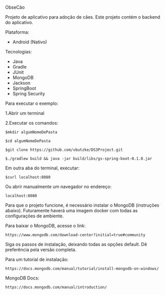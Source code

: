 ObseCão

Projeto de aplicativo para adoção de cães.
Este projeto contém o backend do aplicativo.

Plataforma: 
 - Android (Nativo)
 
Tecnologias: 
 - Java
 - Gradle
 - JUnit
 - MongoDB
 - Jackson
 - SpringBoot
 - Spring Security

Para executar o exemplo:

1.Abrir um terminal

2.Executar os comandos:
    
    $mkdir algumNomeDePasta
    
    $cd algumNomeDePasta
    
    $git clone https://github.com/vbutzke/DS3Project.git
    
    $./gradlew build && java -jar build/libs/gs-spring-boot-0.1.0.jar
  
  Em outra aba do terminal, executar:
    
    $curl localhost:8080
  
  Ou abrir manualmente um navegador no endereço:
    
    localhost:8080

Para que o projeto funcione, é necessário instalar o MongoDB (instruções abaixo).
Futuramente haverá uma imagem docker com todas as configurações de ambiente.

Para baixar o MongoDB, acesse o link:
  
    https://www.mongodb.com/download-center?initial=true#community
  
  Siga os passos de instalação, deixando todas as opções default. Dê preferência pela versão completa.
  
  Para um tutorial de instalação:
    
    https://docs.mongodb.com/manual/tutorial/install-mongodb-on-windows/
  
  MongoDB Docs:
    
    https://docs.mongodb.com/manual/introduction/
